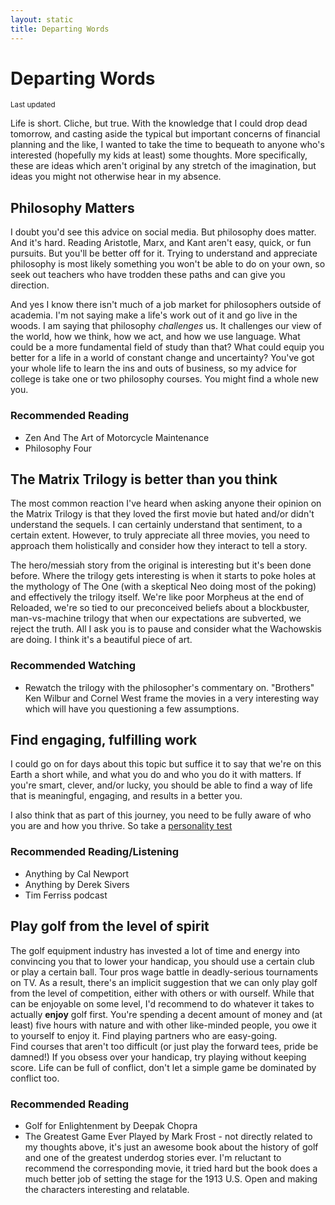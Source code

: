 ```yaml
---
layout: static
title: Departing Words
---
```


# Departing Words
<small>Last updated <a id="lastUpdated" target="_blank"></a></small>

Life is short.  Cliche, but true.  With the knowledge that I could drop dead tomorrow, and casting aside the typical 
but important concerns of financial planning and the like, I wanted to take the time to bequeath
to anyone who's interested (hopefully my kids at least) some thoughts.  More specifically, these are ideas
which aren't original by any stretch of the imagination, but ideas you might not otherwise hear in my absence.  

## Philosophy Matters

I doubt you'd see this advice on social media.  But philosophy does matter.  And it's hard.  Reading Aristotle, Marx, and Kant aren't easy, quick, or 
fun pursuits.  But you'll be better off for it.  Trying to understand and appreciate philosophy is most likely something
you won't be able to do on your own, so seek out teachers who have trodden these paths and can give you direction.
  
And yes I know there isn't much of a job market for philosophers outside of academia.  I'm not saying make a life's work out of
it and go live in the woods.  I am saying that philosophy _challenges_ us.  It challenges our view of the world, how we think,
how we act, and how we use language.  What could be a more fundamental field of study than that?  What could equip you better
for a life in a world of constant change and uncertainty?  You've got your whole life to learn the ins and outs of business, so
my advice for college is take one or two philosophy courses.  You might find a whole new you.  
 
### Recommended Reading
- Zen And The Art of Motorcycle Maintenance
- Philosophy Four

## The Matrix Trilogy is better than you think

The most common reaction I've heard when asking anyone their opinion on the Matrix Trilogy is that they loved the first movie but 
hated and/or didn't understand the sequels.  I can certainly understand that sentiment, to a certain extent.  However, to truly
appreciate all three movies, you need to approach them holistically and consider how they interact to tell a story.  

The hero/messiah story from the original is interesting but it's been done before.  Where the trilogy gets interesting is when it starts to poke holes at the 
mythology of The One (with a skeptical Neo doing most of the poking) and effectively the trilogy itself.  We're like poor Morpheus at the end of Reloaded,
we're so tied to our preconceived beliefs about a blockbuster, man-vs-machine trilogy that when our expectations are subverted, we reject the truth.
All I ask you is to pause and consider what the Wachowskis are doing.  I think it's a beautiful piece of art. 

### Recommended Watching
- Rewatch the trilogy with the philosopher's commentary on.  \"Brothers\" Ken Wilbur and Cornel West frame the movies in a very interesting way which will have you questioning a few assumptions.

## Find engaging, fulfilling work

I could go on for days about this topic but suffice it to say that we're on this Earth a short while, and what you do and who you do it with matters.
If you're smart, clever, and/or lucky, you should be able to find a way of life that is meaningful, engaging, and results in a better you.

I also think that as part of this journey, you need to be fully aware of who you are and how you thrive.  So take a [personality test](https://www.16personalities.com/)

### Recommended Reading/Listening
- Anything by Cal Newport
- Anything by Derek Sivers
- Tim Ferriss podcast

## Play golf from the level of spirit

The golf equipment industry has invested a lot of time and energy into convincing you that to lower your handicap,
you should use a certain club or play a certain ball.  Tour pros wage battle in deadly-serious tournaments on TV.  As a result, there's an implicit
suggestion that we can only play golf from the level of competition, either with others or with ourself.  While that can be enjoyable on some level,
I'd recommend to do whatever it takes to actually **enjoy** golf first.  You're spending a decent amount of money and (at least) five hours with nature 
and with other like-minded people, you owe it to yourself to enjoy it.  Find playing partners who are easy-going.  
Find courses that aren't too difficult (or just play the forward tees, pride be damned!)  If you obsess over your handicap, try playing without keeping score.
Life can be full of conflict, don't let a simple game be dominated by conflict too.
      
### Recommended Reading
- Golf for Enlightenment by Deepak Chopra
- The Greatest Game Ever Played by Mark Frost - not directly related to my thoughts above, it's just an awesome book about 
the history of golf and one of the greatest underdog stories ever.  I'm reluctant to recommend the corresponding movie, it tried
hard but the book does a much better job of setting the stage for the 1913 U.S. Open and making the characters interesting and relatable.

<script>
lastUpdated("departing")
</script>
